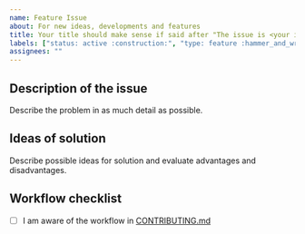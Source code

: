 ```yaml
---
name: Feature Issue
about: For new ideas, developments and features
title: Your title should make sense if said after "The issue is <your issue title>"
labels: ["status: active :construction:", "type: feature :hammer_and_wrench:"]
assignees: ""
---
```


## Description of the issue

Describe the problem in as much detail as possible.

## Ideas of solution

Describe possible ideas for solution and evaluate advantages and disadvantages.

## Workflow checklist

- [ ] I am aware of the workflow in [CONTRIBUTING.md](https://github.com/rl-institut/workshop/blob/production/CONTRIBUTING.md)
